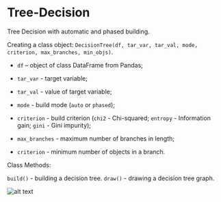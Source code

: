 # Tree-Decision
Tree Decision with automatic and phased building.

Creating a class object: `DecisionTree(df, tar_var, tar_val, mode, criterion, max_branches, min_objs)`.

  * `df` – object of class DataFrame from Pandas;

  * `tar_var` - target variable;

  * `tar_val` - value of target variable;
  
  * `mode` - build mode (`auto` or `phased`);
  
  * `criterion` - build criterion (`chi2` - Chi-squared; `entropy` - Information gain; `gini` - Gini impurity);
  
  * `max_branches` - maximum number of branches in length;
  
  * `criterion` - minimum number of objects in a branch.
  
  Class Methods:
  
  `build()` - building a decision tree.
  `draw()` - drawing a decision tree graph.
  
  ![alt text](https://sun9-12.userapi.com/impg/GQ7PrtBeTn4WD4tpJtLFMXO5dTNMomQUtKdxPg/PPYW8lZn-H8.jpg?size=2560x1023&quality=96&sign=de6ed80e0c120b36f0dea0680524a9e0&type=album)
